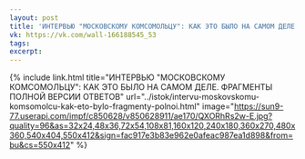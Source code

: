 ```yaml
---
layout: post
title: 'ИНТЕРВЬЮ "МОСКОВСКОМУ КОМСОМОЛЬЦУ": КАК ЭТО БЫЛО НА САМОМ ДЕЛЕ. ФРАГМЕНТЫ ПОЛНОЙ ВЕРСИИ ОТВЕТОВ'
vk: https://vk.com/wall-166188545_53
tags: 
excerpt:
---
```

{% include link.html title="ИНТЕРВЬЮ \"МОСКОВСКОМУ КОМСОМОЛЬЦУ\": КАК ЭТО БЫЛО НА САМОМ ДЕЛЕ. ФРАГМЕНТЫ ПОЛНОЙ ВЕРСИИ ОТВЕТОВ" url="../istok/intervu-moskovskomu-komsomolcu-kak-eto-bylo-fragmenty-polnoi.html" image="https://sun9-77.userapi.com/impf/c850628/v850628911/ae170/QXORhRs2w-E.jpg?quality=96&as=32x24,48x36,72x54,108x81,160x120,240x180,360x270,480x360,540x404,550x412&sign=fac917e3b83e962e0afeac987ea1d898&from=bu&cs=550x412" %}
